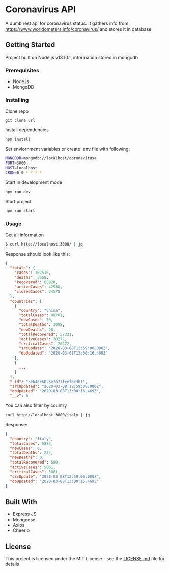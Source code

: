 # Coronavirus API

A dumb rest api for coronavirus status. It gathers info from https://www.worldometers.info/coronavirus/ and stores it in database.

## Getting Started

Project built on Node.js v13.10.1, information stored in mongodb
### Prerequisites

- Node.js
- MongoDB

### Installing

Clone repo

```
git clone url
```

Install dependencies

``` bash
npm install
```
Set enviornment variables or create .env file with following:
``` bash
MONGODB=mongodb://localhost/coronavirusa
PORT=3000
HOST=localhost
CRON=0 0 * * * *
```
Start in development mode
``` bash
npm run dev
```
Start project
``` bash
npm run start
```

### Usage
Get all information
``` bash
$ curl http://localhost:3000/ | jq
```
Response should look like this:
``` json
{
  "totals": {
    "cases": 107516,
    "deaths": 3658,
    "recovered": 60920,
    "activeCases": 42938,
    "closedCases": 64578
  },
  "countries": [
    {
      "country": "China",
      "totalCases": 80701,
      "newCases": 50,
      "totalDeaths": 3098,
      "newDeaths": 28,
      "totalRecovered": 57331,
      "activeCases": 20272,
      "criticalCases": 20272,
      "srcUpdate": "2020-03-08T12:59:00.000Z",
      "dbUpdated": "2020-03-08T13:00:16.469Z"
    },
    {
      ...
    }
  ],
  "_id": "5e64ec6026e7a77feef6c3b1",
  "srcUpdated": "2020-03-08T12:59:00.000Z",
  "dbUpdated": "2020-03-08T13:00:16.469Z",
  "__v": 0

```
You can also filter by country
``` bash
curl http://localhost:3000/italy | jq
```
Response:
``` json
{
  "country": "Italy",
  "totalCases": 5883,
  "newCases": 0,
  "totalDeaths": 233,
  "newDeaths": 0,
  "totalRecovered": 589,
  "activeCases": 5061,
  "criticalCases": 5061,
  "srcUpdate": "2020-03-08T12:59:00.000Z",
  "dbUpdated": "2020-03-08T13:00:16.469Z"
}
```
## Built With
* Express JS
* Mongoose
* Axios
* Cheerio

## License

This project is licensed under the MIT License - see the [LICENSE.md](LICENSE.md) file for details
